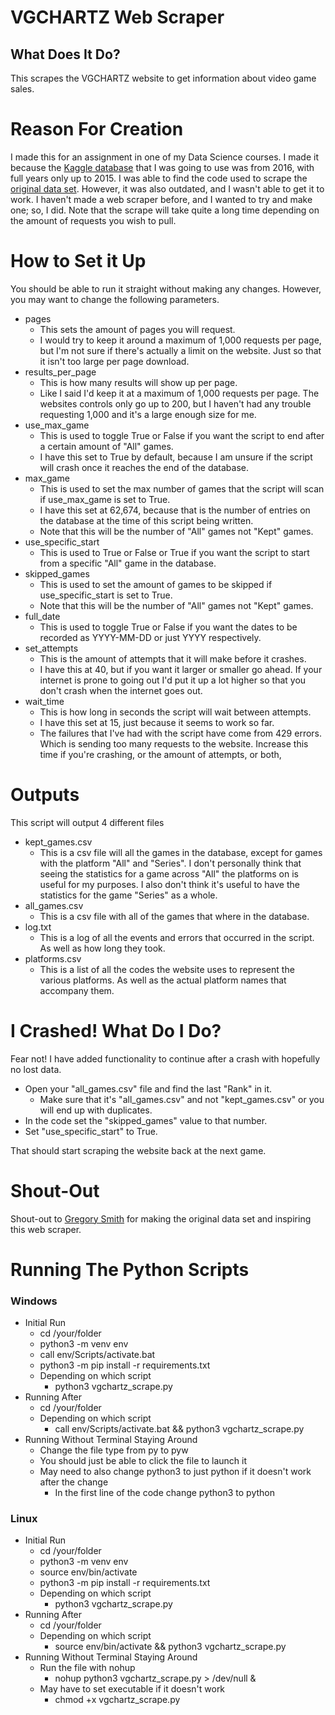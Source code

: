 # VGCHARTZ Web Scraper

## What Does It Do?

This scrapes the VGCHARTZ website to get information about video game sales.

# Reason For Creation

 I made this for an assignment in one of my Data Science courses. I made it because the [Kaggle database](https://www.kaggle.com/datasets/gregorut/videogamesales) that I was going to use was from 2016, with full years only up to 2015. I was able to find the code used to scrape the [original data set](https://github.com/GregorUT/vgchartzScrape). However, it was also outdated, and I wasn't able to get it to work. I haven't made a web scraper before, and I wanted to try and make one; so, I did. Note that the scrape will take quite a long time depending on the amount of requests you wish to pull.

# How to Set it Up

You should be able to run it straight without making any changes. However, you may want to change the following parameters.

- pages
  - This sets the amount of pages you will request.
  - I would try to keep it around a maximum of 1,000 requests per page, but I'm not sure if there's actually a limit on the website. Just so that it isn't too large per page download.
- results_per_page
  - This is how many results will show up per page.
  - Like I said I'd keep it at a maximum of 1,000 requests per page. The websites controls only go up to 200, but I haven't had any trouble requesting 1,000 and it's a large enough size for me.
- use_max_game
  - This is used to toggle True or False if you want the script to end after a certain amount of "All" games.
  - I have this set to True by default, because I am unsure if the script will crash once it reaches the end of the database.
- max_game
  - This is used to set the max number of games that the script will scan if use_max_game is set to True.
  - I have this set at 62,674, because that is the number of entries on the database at the time of this script being written.
  - Note that this will be the number of "All" games not "Kept" games.
- use_specific_start
  - This is used to True or False or True if you want the script to start from a specific "All" game in the database.
- skipped_games
  - This is used to set the amount of games to be skipped if use_specific_start is set to True.
  - Note that this will be the number of "All" games not "Kept" games.
- full_date
  - This is used to toggle True or False if you want the dates to be recorded as YYYY-MM-DD or just YYYY respectively.
- set_attempts
  - This is the amount of attempts that it will make before it crashes.
  - I have this at 40, but if you want it larger or smaller go ahead. If your internet is prone to going out I'd put it up a lot higher so that you don't crash when the internet goes out.
- wait_time
  - This is how long in seconds the script will wait between attempts.
  - I have this set at 15, just because it seems to work so far.
  - The failures that I've had with the script have come from 429 errors. Which is sending too many requests to the website. Increase this time if you're crashing, or the amount of attempts, or both,

# Outputs

This script will output 4 different files

- kept_games.csv
  - This is a csv file will all the games in the database, except for games with the platform "All" and "Series". I don't personally think that seeing the statistics for a game across "All" the platforms on is useful for my purposes. I also don't think it's useful to have the statistics for the game "Series" as a whole.
- all_games.csv
  - This is a csv file with all of the games that where in the database.
- log.txt
  - This is a log of all the events and errors that occurred in the script. As well as how long they took.
- platforms.csv
  - This is a list of all the codes the website uses to represent the various platforms. As well as the actual platform names that accompany them.

# I Crashed! What Do I Do?

Fear not! I have added functionality to continue after a crash with hopefully no lost data.

- Open your "all_games.csv" file and find the last "Rank" in it.
  - Make sure that it's "all_games.csv" and not "kept_games.csv" or you will end up with duplicates.
- In the code set the "skipped_games" value to that number.
- Set "use_specific_start" to True.

That should start scraping the website back at the next game.

# Shout-Out

Shout-out to [Gregory Smith](https://github.com/GregorUT) for making the original data set and inspiring this web scraper.

# Running The Python Scripts

### Windows

- Initial Run
  - cd /your/folder
  - python3 -m venv env
  - call env/Scripts/activate.bat
  - python3 -m pip install -r requirements.txt
  - Depending on which script
    - python3 vgchartz_scrape.py
- Running After
  - cd /your/folder
  - Depending on which script
    - call env/Scripts/activate.bat && python3 vgchartz_scrape.py
- Running Without Terminal Staying Around
  - Change the file type from py to pyw
  - You should just be able to click the file to launch it
  - May need to also change python3 to just python if it doesn't work after the change
    - In the first line of the code change python3 to python

### Linux

- Initial Run
  - cd /your/folder
  - python3 -m venv env
  - source env/bin/activate
  - python3 -m pip install -r requirements.txt
  - Depending on which script
    - python3 vgchartz_scrape.py
- Running After
  - cd /your/folder
  - Depending on which script
    - source env/bin/activate && python3 vgchartz_scrape.py
- Running Without Terminal Staying Around
  - Run the file with nohup
    - nohup python3 vgchartz_scrape.py > /dev/null &
  - May have to set executable if it doesn't work
    - chmod +x vgchartz_scrape.py
